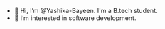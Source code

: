 - 👋 Hi, I’m @Yashika-Bayeen. I'm a B.tech student.
- 🌱 I’m interested in software development.

<!---
Yashika-Bayeen/Yashika-Bayeen is a ✨ special ✨ repository because its `README.md` (this file) appears on your GitHub profile.
You can click the Preview link to take a look at your changes.
--->
